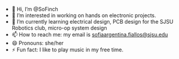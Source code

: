 - 👋 Hi, I’m @SoFinch
- 👀 I’m interested in working on hands on electronic projects.
- 🌱 I’m currently learning electrical design, PCB design for the SJSU Robotics club, micro-op system design
- 📫 How to reach me: my email is sofiaargentina.fiallos@sjsu.edu
- 😄 Pronouns: she/her
- ⚡ Fun fact: I like to play music in my free time.

<!---
SoFinch/SoFinch is a ✨ special ✨ repository because its `README.md` (this file) appears on your GitHub profile.
You can click the Preview link to take a look at your changes.
--->
